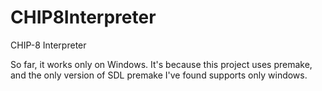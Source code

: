 # CHIP8Interpreter
CHIP-8 Interpreter

So far, it works only on Windows. It's because this project uses premake, and the only version of SDL premake I've found supports only windows.

